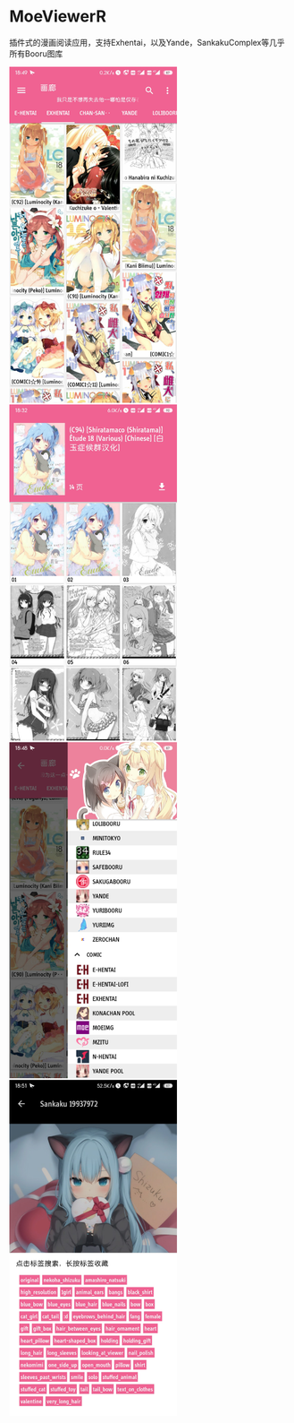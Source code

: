 # MoeViewerR

插件式的漫画阅读应用，支持Exhentai，以及Yande，SankakuComplex等几乎所有Booru图库
<div>
<img src="./sample/sample_1.jpg" alt="" width="300px">
<img src="./sample/sample_2.jpg" alt="" width="300px">
<img src="./sample/sample_3.jpg" alt="" width="300px">
<img src="./sample/sample_4.jpg" alt="" width="300px">
</div>